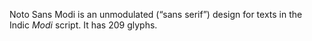 Noto Sans Modi is an unmodulated (“sans serif”) design for texts in the Indic _Modi_ script. It has 209 glyphs.